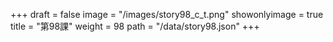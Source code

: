+++
draft = false 
image = "/images/story98_c_t.png" 
showonlyimage = true 
title = "第98課" 
weight = 98 
path = "/data/story98.json" 
+++
